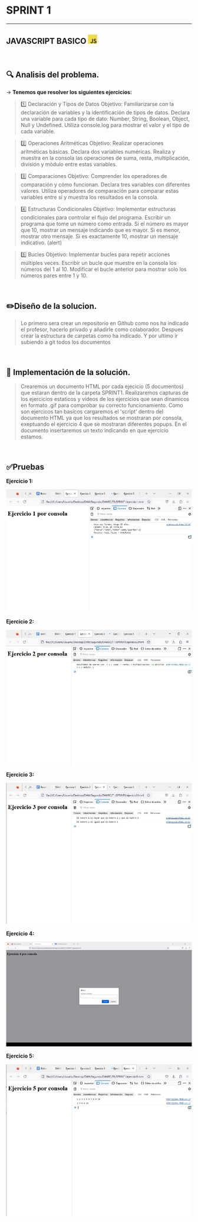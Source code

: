 # SPRINT 1 
---
## JAVASCRIPT BASICO  <img src="https://raw.githubusercontent.com/voodootikigod/logo.js/master/js.png" alt="Logo de JavaScript" width="25">
<br/>

:mag: Analisis del problema.
---
→ **Tenemos que resolver los siguientes ejercicios:**

>:one: Declaración y Tipos de Datos
Objetivo: Familiarizarse con la declaración de variables y la identificación de tipos de datos.
Declara una variable para cada tipo de dato: Number, String, Boolean, Object, Null y Undefined.
Utiliza console.log para mostrar el valor y el tipo de cada variable. 

>:two: Operaciones Aritméticas
Objetivo: Realizar operaciones aritméticas básicas.
Declara dos variables numéricas.
Realiza y muestra en la consola las operaciones de suma, resta, multiplicación, división y módulo entre estas variables.

>:three: Comparaciones
Objetivo: Comprender los operadores de comparación y cómo funcionan.
Declara tres variables con diferentes valores.
Utiliza operadores de comparación para comparar estas variables entre sí y muestra los resultados en la consola.

>:four: Estructuras Condicionales
Objetivo: Implementar estructuras condicionales para controlar el flujo del programa.
Escribir un programa que tome un número como entrada.
Si el número es mayor que 10, mostrar un mensaje indicando que es mayor. Si es menor, mostrar otro mensaje. Si es exactamente 10, mostrar un mensaje indicativo. (alert)

>:five: Bucles
Objetivo: Implementar bucles para repetir acciones múltiples veces.
Escribir un bucle que muestre en la consola los números del 1 al 10.
Modificar el bucle anterior para mostrar solo los números pares entre 1 y 10.  

<br/>

✏️Diseño de la solucion.
---
>Lo primero sera crear un repositorio en Github como nos ha indicado el profesor, hacerlo privado y añadirle como colaborador. Despues crear la estructura de carpetas como ha indicado. Y por ultimo ir subiendo a git todos los documentos

<br/>

📝 Implementación de la solución.
---

>Crearemos un documento HTML por cada ejecicio (5 documentos) que estaran dentro de la carpeta SPRINT1.
Realizaremos capturas de los ejercicios estaticos y videos de los ejercicios que sean dinamicos en formato .gif para comprobar su correcto funcionamiento.
Como son ejercicos tan basicos cargaremos el 'script' dentro del documento HTML ya que los resultados se mostraran por consola, exeptuando el ejercicio 4 que se mostraran diferentes popups.
En el documento insertaremos un texto indicando en que ejercicio estamos.

<br/>

✅Pruebas
---

**Ejercicio 1:**

<img src='./Imagenes&videos/Ejercicio1.jpg'>
<br/>

**Ejercicio 2:**

<img src='./Imagenes&videos/Ejercicio2.jpg'>
<br/>

**Ejercicio 3:**

<img src='./Imagenes&videos/Ejercicio3.jpg'>
<br/>

**Ejercicio 4:**

<img src='./Imagenes&videos/Ejercicio4.gif'>
<br/>

**Ejercicio 5:**

<img src='./Imagenes&videos/Ejercicio5.jpg'>